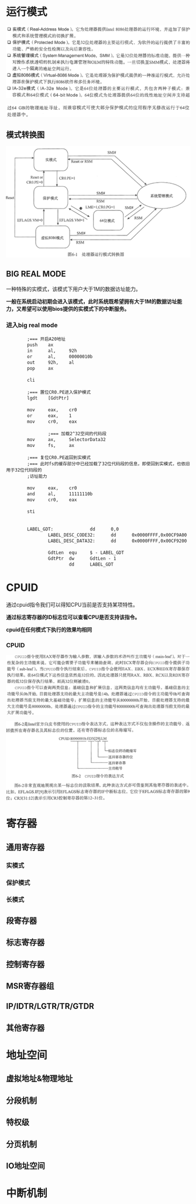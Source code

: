 # 运行模式

![image-20220209172011928](https://raw.githubusercontent.com/Reventon1993/pictures/master/picgo/20220209172012.png)

![企业微信截图_a715618a-09b2-412a-b86a-586ca00644ac](https://raw.githubusercontent.com/Reventon1993/pictures/master/picgo/20220209172036.png)



## 模式转换图

![企业微信截图_2bb2e5b5-b1c8-4891-8515-55aa3a6222b3](https://raw.githubusercontent.com/Reventon1993/pictures/master/picgo/20220209172113.png)

## BIG REAL MODE

一种特殊的实模式，该模式下用户大于1M的数据访址能力。

**一般在系统启动初期会进入该模式，此时系统既希望拥有大于1M的数据访址能力，又希望可以使用bios提供的实模式下的中断服务。**

### 进入big real mode

```assembly
        ;=== 开启A20地址
        push    ax
        in      al,     92h
        or      al,     00000010b
        out     92h,    al
        pop     ax

        cli
     
        ;=== 置位CR0.PE进入保护模式
        lgdt    [GdtPtr]

        mov     eax,    cr0
        or      eax,    1
        mov     cr0,    eax
				
				;=== 加载2^32空间的代码段
        mov     ax,     SelectorData32
        mov     fs,     ax
        
        ;=== 复位CR0.PE返回到实模式
        ;=== 此时fs的缓存部分中已经加载了32位代码段的信息，即使回到实模式，也依旧用于32位代码段的
        ;访址能力
        
        mov     eax,    cr0
        and     al,     11111110b
        mov     cr0,    eax

        sti
        
        
        LABEL_GDT:              dd      0,0
				LABEL_DESC_CODE32:      dd      0x0000FFFF,0x00CF9A00
				LABEL_DESC_DATA32:      dd      0x0000FFFF,0x00CF9200

				GdtLen  equ     $ - LABEL_GDT
				GdtPtr  dw      GdtLen - 1
        				dd      LABEL_GDT       
```

# CPUID

通过cpuid指令我们可以得知CPU当前是否支持某项特性。

**通过标志寄存器的ID标志位可以查看CPU是否支持该指令。**

**cpuid在任何模式下执行的效果均相同**

### CPUID

![image-20220209175121122](https://raw.githubusercontent.com/Reventon1993/pictures/master/picgo/20220209175121.png)

![企业微信截图_a9783b07-ae9a-4314-817f-ebe604e36953](https://raw.githubusercontent.com/Reventon1993/pictures/master/picgo/20220209175157.png)

# 寄存器

## 通用寄存器

### 实模式

### 保护模式

### 长模式

## 段寄存器

## 标志寄存器

## 控制寄存器

## MSR寄存器组

## IP/IDTR/LGTR/TR/GTDR

## 其他寄存器

# 地址空间

## 虚拟地址&物理地址



## 分段机制

## 特权级

## 分页机制

## IO地址空间

# 中断机制







